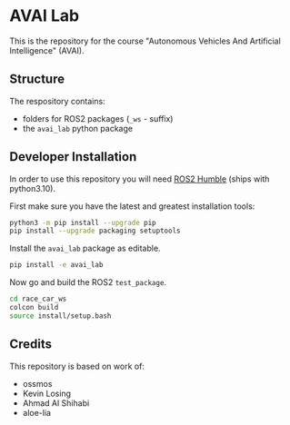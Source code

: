 # AVAI Lab

This is the repository for the course "Autonomous Vehicles And Artificial Intelligence" (AVAI).

## Structure

The respository contains:
- folders for ROS2 packages (`_ws` - suffix)
- the `avai_lab` python package

## Developer Installation

In order to use this repository you will need [ROS2 Humble](https://docs.ros.org/en/humble/index.html) (ships with python3.10).

First make sure you have the latest and greatest installation tools:

```sh
python3 -m pip install --upgrade pip
pip install --upgrade packaging setuptools
```

Install the `avai_lab` package as editable.

```sh
pip install -e avai_lab
```

Now go and build the ROS2 `test_package`.

```sh
cd race_car_ws
colcon build
source install/setup.bash
```
## Credits

This repository is based on work of:
- ossmos
- Kevin Losing
- Ahmad Al Shihabi
- aloe-lia
